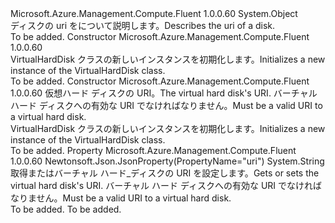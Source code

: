 <Type Name="VirtualHardDisk" FullName="Microsoft.Azure.Management.Compute.Fluent.Models.VirtualHardDisk">
  <TypeSignature Language="C#" Value="public class VirtualHardDisk" />
  <TypeSignature Language="ILAsm" Value=".class public auto ansi beforefieldinit VirtualHardDisk extends System.Object" />
  <TypeSignature Language="DocId" Value="T:Microsoft.Azure.Management.Compute.Fluent.Models.VirtualHardDisk" />
  <TypeSignature Language="VB.NET" Value="Public Class VirtualHardDisk" />
  <TypeSignature Language="F#" Value="type VirtualHardDisk = class" />
  <AssemblyInfo>
    <AssemblyName>Microsoft.Azure.Management.Compute.Fluent</AssemblyName>
    <AssemblyVersion>1.0.0.60</AssemblyVersion>
  </AssemblyInfo>
  <Base>
    <BaseTypeName>System.Object</BaseTypeName>
  </Base>
  <Interfaces />
  <Docs>
    <summary>
            <span data-ttu-id="71c4d-101">ディスクの uri をについて説明します。</span><span class="sxs-lookup"><span data-stu-id="71c4d-101">Describes the uri of a disk.</span></span>
            </summary>
    <remarks>To be added.</remarks>
  </Docs>
  <Members>
    <Member MemberName=".ctor">
      <MemberSignature Language="C#" Value="public VirtualHardDisk ();" />
      <MemberSignature Language="ILAsm" Value=".method public hidebysig specialname rtspecialname instance void .ctor() cil managed" />
      <MemberSignature Language="DocId" Value="M:Microsoft.Azure.Management.Compute.Fluent.Models.VirtualHardDisk.#ctor" />
      <MemberSignature Language="VB.NET" Value="Public Sub New ()" />
      <MemberType>Constructor</MemberType>
      <AssemblyInfo>
        <AssemblyName>Microsoft.Azure.Management.Compute.Fluent</AssemblyName>
        <AssemblyVersion>1.0.0.60</AssemblyVersion>
      </AssemblyInfo>
      <Parameters />
      <Docs>
        <summary>
            <span data-ttu-id="71c4d-102">VirtualHardDisk クラスの新しいインスタンスを初期化します。</span><span class="sxs-lookup"><span data-stu-id="71c4d-102">Initializes a new instance of the VirtualHardDisk class.</span></span>
            </summary>
        <remarks>To be added.</remarks>
      </Docs>
    </Member>
    <Member MemberName=".ctor">
      <MemberSignature Language="C#" Value="public VirtualHardDisk (string uri = null);" />
      <MemberSignature Language="ILAsm" Value=".method public hidebysig specialname rtspecialname instance void .ctor(string uri) cil managed" />
      <MemberSignature Language="DocId" Value="M:Microsoft.Azure.Management.Compute.Fluent.Models.VirtualHardDisk.#ctor(System.String)" />
      <MemberSignature Language="VB.NET" Value="Public Sub New (Optional uri As String = null)" />
      <MemberSignature Language="F#" Value="new Microsoft.Azure.Management.Compute.Fluent.Models.VirtualHardDisk : string -&gt; Microsoft.Azure.Management.Compute.Fluent.Models.VirtualHardDisk" Usage="new Microsoft.Azure.Management.Compute.Fluent.Models.VirtualHardDisk uri" />
      <MemberType>Constructor</MemberType>
      <AssemblyInfo>
        <AssemblyName>Microsoft.Azure.Management.Compute.Fluent</AssemblyName>
        <AssemblyVersion>1.0.0.60</AssemblyVersion>
      </AssemblyInfo>
      <Parameters>
        <Parameter Name="uri" Type="System.String" />
      </Parameters>
      <Docs>
        <param name="uri"><span data-ttu-id="71c4d-103">仮想ハード ディスクの URI。</span><span class="sxs-lookup"><span data-stu-id="71c4d-103">The virtual hard disk's URI.</span></span> <span data-ttu-id="71c4d-104">バーチャル ハード ディスクへの有効な URI でなければなりません。</span><span class="sxs-lookup"><span data-stu-id="71c4d-104">Must be a valid URI to a virtual hard disk.</span></span></param>
        <summary>
            <span data-ttu-id="71c4d-105">VirtualHardDisk クラスの新しいインスタンスを初期化します。</span><span class="sxs-lookup"><span data-stu-id="71c4d-105">Initializes a new instance of the VirtualHardDisk class.</span></span>
            </summary>
        <remarks>To be added.</remarks>
      </Docs>
    </Member>
    <Member MemberName="Uri">
      <MemberSignature Language="C#" Value="public string Uri { get; set; }" />
      <MemberSignature Language="ILAsm" Value=".property instance string Uri" />
      <MemberSignature Language="DocId" Value="P:Microsoft.Azure.Management.Compute.Fluent.Models.VirtualHardDisk.Uri" />
      <MemberSignature Language="VB.NET" Value="Public Property Uri As String" />
      <MemberSignature Language="F#" Value="member this.Uri : string with get, set" Usage="Microsoft.Azure.Management.Compute.Fluent.Models.VirtualHardDisk.Uri" />
      <MemberType>Property</MemberType>
      <AssemblyInfo>
        <AssemblyName>Microsoft.Azure.Management.Compute.Fluent</AssemblyName>
        <AssemblyVersion>1.0.0.60</AssemblyVersion>
      </AssemblyInfo>
      <Attributes>
        <Attribute>
          <AttributeName>Newtonsoft.Json.JsonProperty(PropertyName="uri")</AttributeName>
        </Attribute>
      </Attributes>
      <ReturnValue>
        <ReturnType>System.String</ReturnType>
      </ReturnValue>
      <Docs>
        <summary>
            <span data-ttu-id="71c4d-106">取得またはバーチャル ハード_ディスクの URI を設定します。</span><span class="sxs-lookup"><span data-stu-id="71c4d-106">Gets or sets the virtual hard disk's URI.</span></span> <span data-ttu-id="71c4d-107">バーチャル ハード ディスクへの有効な URI でなければなりません。</span><span class="sxs-lookup"><span data-stu-id="71c4d-107">Must be a valid URI to a virtual hard disk.</span></span>
            </summary>
        <value>To be added.</value>
        <remarks>To be added.</remarks>
      </Docs>
    </Member>
  </Members>
</Type>